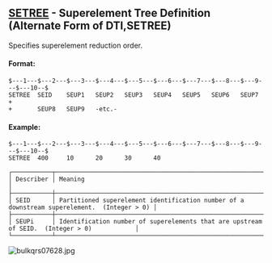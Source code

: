 ## [SETREE](https://help.hexagonmi.com/bundle/MSC_Nastran_2022.4/page/Nastran_Combined_Book/qrg/bulkqrs/TOC.SETREE.xhtml) - Superelement Tree Definition (Alternate Form of DTI,SETREE)

Specifies superelement reduction order.

#### Format:

```nastran
$---1---$---2---$---3---$---4---$---5---$---6---$---7---$---8---$---9---$---10--$
SETREE  SEID    SEUP1   SEUP2   SEUP3   SEUP4   SEUP5   SEUP6   SEUP7   +       
+       SEUP8   SEUP9   -etc.-                                                  
```

#### Example:

```nastran
$---1---$---2---$---3---$---4---$---5---$---6---$---7---$---8---$---9---$---10--$
SETREE  400     10      20      30      40                                      
```

```text
┌───────────┬─────────────────────────────────────────────────────────────────────────────────────────────┐
│ Describer │ Meaning                                                                                     │
├───────────┼─────────────────────────────────────────────────────────────────────────────────────────────┤
│ SEID      │ Partitioned superelement identification number of a downstream superelement.  (Integer > 0) │
├───────────┼─────────────────────────────────────────────────────────────────────────────────────────────┤
│ SEUPi     │ Identification number of superelements that are upstream of SEID.  (Integer > 0)            │
└───────────┴─────────────────────────────────────────────────────────────────────────────────────────────┘
```

![bulkqrs07628.jpg](https://help-be.hexagonmi.com/bundle/MSC_Nastran_2022.4/page/Nastran_Combined_Book/qrg/bulkqrs/../../../assets/bulkqrs07628.jpg?_LANG=enus)
